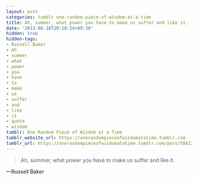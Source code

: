 ```yaml
---
layout: post
categories: tumblr one-random-piece-of-wisdom-at-a-time
title: Ah, summer, what power you have to make us suffer and like it.
date: '2013-08-16T20:18:24+09:30'
hidden: true
hidden-tags:
- Russell-Baker
- Ah
- summer
- what
- power
- you
- have
- to
- make
- us
- suffer
- and
- like
- it
- quote
- wisdom
tumblr: One Random Piece of Wisdom at a Time
tumblr_website_url: https://onerandompieceofwisdomatatime.tumblr.com
tumblr_url: https://onerandompieceofwisdomatatime.tumblr.com/post/58412102193/ah-summer-what-power-you-have-to-make-us-suffer
---
```

> Ah, summer, what power you have to make us suffer and like it.

—Russell Baker
